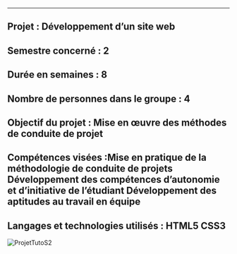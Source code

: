 -----------------------------------------------------------------------------------------------------------------
Projet : Développement d’un site web 
-----------------------------------------------------------------------------------------------------------------
Semestre concerné	: 2
-----------------------------------------------------------------------------------------------------------------
Durée en semaines	: 8
-----------------------------------------------------------------------------------------------------------------
Nombre de personnes dans le groupe : 4
-----------------------------------------------------------------------------------------------------------------
Objectif du projet : Mise en œuvre des méthodes de conduite de projet
-----------------------------------------------------------------------------------------------------------------
Compétences visées :Mise en pratique de la méthodologie de conduite de projets 
Développement des compétences d’autonomie et d’initiative de l’étudiant 
Développement des aptitudes au travail en équipe
-----------------------------------------------------------------------------------------------------------------
Langages et technologies utilisés : HTML5 CSS3
-----------------------------------------------------------------------------------------------------------------
![ProjetTutoS2](https://user-images.githubusercontent.com/73029436/138872953-7c7cf38e-08cd-47f8-a102-84ecd4262c56.png)
